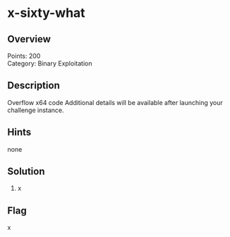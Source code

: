 # x-sixty-what
## Overview
Points: 200  
Category: Binary Exploitation

## Description
Overflow x64 code Additional details will be available after launching your challenge instance.

## Hints

none

## Solution

1. x

## Flag

x                                                   
